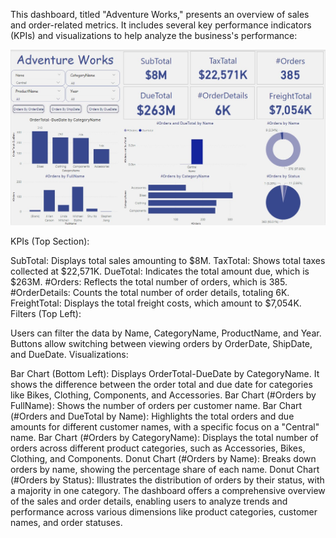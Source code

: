 This dashboard, titled "Adventure Works," presents an overview of sales and order-related metrics. It includes several key performance indicators (KPIs) and visualizations to help analyze the business's performance:

![Sales Dashboard](images/adwork.jpg)


KPIs (Top Section):

SubTotal: Displays total sales amounting to $8M.
TaxTotal: Shows total taxes collected at $22,571K.
DueTotal: Indicates the total amount due, which is $263M.
#Orders: Reflects the total number of orders, which is 385.
#OrderDetails: Counts the total number of order details, totaling 6K.
FreightTotal: Displays the total freight costs, which amount to $7,054K.
Filters (Top Left):

Users can filter the data by Name, CategoryName, ProductName, and Year.
Buttons allow switching between viewing orders by OrderDate, ShipDate, and DueDate.
Visualizations:

Bar Chart (Bottom Left):
Displays OrderTotal-DueDate by CategoryName. It shows the difference between the order total and due date for categories like Bikes, Clothing, Components, and Accessories.
Bar Chart (#Orders by FullName):
Shows the number of orders per customer name.
Bar Chart (#Orders and DueTotal by Name):
Highlights the total orders and due amounts for different customer names, with a specific focus on a "Central" name.
Bar Chart (#Orders by CategoryName):
Displays the total number of orders across different product categories, such as Accessories, Bikes, Clothing, and Components.
Donut Chart (#Orders by Name):
Breaks down orders by name, showing the percentage share of each name.
Donut Chart (#Orders by Status):
Illustrates the distribution of orders by their status, with a majority in one category.
The dashboard offers a comprehensive overview of the sales and order details, enabling users to analyze trends and performance across various dimensions like product categories, customer names, and order statuses.
